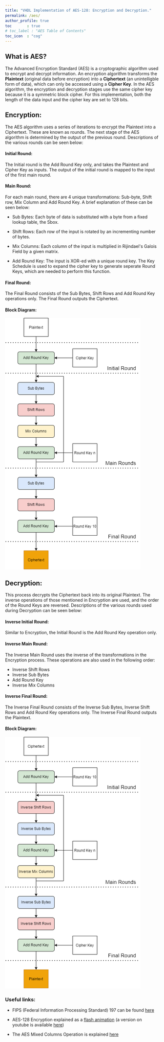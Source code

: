 ```yaml
---
title: "VHDL Implementation of AES-128: Encryption and Decryption."
permalink: /aes/
author_profile: true
toc       : true
# toc_label : "AES Table of Contents"
toc_icon  : "cog"
---
```


## What is AES?

The Advanced Encryption Standard (AES) is a cryptographic algorithm used to encrypt and decrypt information. An encryption algorithm transforms the **Plaintext** (original data before encryption) into a **Ciphertext** (an unintelligble form of data), which can only be accessed using a **Cipher Key**. In the AES algorithm, the encryption and decryption stages use the same cipher key because it is a symmetric block cipher. For this implementation, both the length of the data input and the cipher key are set to 128 bits.

## Encryption:

The AES algorithm uses a series of iterations to encrypt the Plaintext into a Ciphertext. These are known as rounds. The next stage of the AES algorithm is determined by the output of the previous round. Descriptions of the various rounds can be seen below:

#### Initial Round:

The Initial round is the Add Round Key only, and takes the Plaintext and Cipher Key as inputs. The output of the initial round is mapped to the input of the first main round.

#### Main Round:

For each main round, there are 4 unique transformations: Sub-byte, Shift row, Mix Column and Add Round Key. A brief explanation of these can be seen below:

- Sub Bytes: Each byte of data is substituted with a byte from a fixed lookup table, the Sbox.

- Shift Rows: Each row of the input is rotated by an incrementing number of bytes.

- Mix Columns: Each column of the input is multiplied in Rijindael's Galois Field by a given matrix.

- Add Round Key: The input is XOR-ed with a unique round key. The Key Schedule is used to expand the cipher key to generate seperate Round Keys, which are needed to perform this function.

#### Final Round:

The Final Round consists of the Sub Bytes, Shift Rows and Add Round Key operations only. The Final Round outputs the Ciphertext.

#### Block Diagram:

![Encryption Block Diagram:](/assets/images/encryption.png)

## Decryption:

This process decrypts the Ciphertext back into its original Plaintext. The inverse operations of those mentioned in Encryption are used, and the order of the Round Keys are reversed. Descriptions of the various rounds used during Decryption can be seen below:

#### Inverse Initial Round:

Similar to Encryption, the Initial Round is the Add Round Key operation only.

#### Inverse Main Round:

The Inverse Main Round uses the inverse of the transformations in the Encryption process. These operations are also used in the following order:

- Inverse Shift Rows 
- Inverse Sub Bytes
- Add Round Key
- Inverse Mix Columns

#### Inverse Final Round:

The Inverse Final Round consists of the Inverse Sub Bytes, Inverse Shift Rows and Add Round Key operations only. The Inverse Final Round outputs the Plaintext.

#### Block Diagram:

![Decryption Block Diagram:](/assets/images/decryption.png)

### Useful links:

- FIPS (Federal Information Processing Standard) 197 can be found [here](https://nvlpubs.nist.gov/nistpubs/FIPS/NIST.FIPS.197.pdf)

- AES-128 Encryption explained as a [flash animation](https://formaestudio.com/rijndaelinspector/archivos/Rijndael_Animation_v4_eng-html5.html) (a version on youtube is available [here](https://www.youtube.com/watch?v=gP4PqVGudtg&t=48s))

- The AES Mixed Columns Operation is explained [here](https://www.angelfire.com/biz7/atleast/mix_columns.pdf)